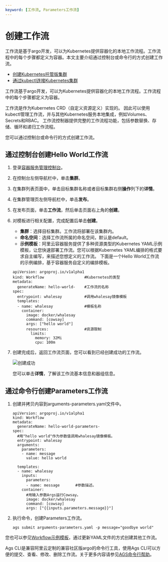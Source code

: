 ```yaml
---
keyword: [工作流, Parameters工作流]
---
```


# 创建工作流

工作流是基于argo开发，可以为Kubernetes提供容器化的本地工作流程。工作流程中的每个步骤都定义为容器。本文主要介绍通过控制台或命令行的方式创建工作流。

-   [创建Kubernetes托管版集群](/cn.zh-CN/Kubernetes集群用户指南/集群管理/创建集群/创建Kubernetes托管版集群.md)
-   [通过kubectl连接Kubernetes集群](/cn.zh-CN/Kubernetes集群用户指南/集群管理/连接集群/通过kubectl连接Kubernetes集群.md)

工作流基于argo开发，可以为Kubernetes提供容器化的本地工作流程。工作流程中的每个步骤都定义为容器。

工作流是作为Kubernetes CRD（自定义资源定义）实现的。 因此可以使用kubectl管理工作流，并与其他Kubernetes服务本地集成，例如Volumes、Secrets和RBAC。 工作流控制器提供完整的工作流程功能，包括参数替换、存储、循环和递归工作流程。

您可以通过控制台或命令行的方式创建工作流。

## 通过控制台创建Hello World工作流

1.  登录[容器服务管理控制台](https://cs.console.aliyun.com)。

2.  在控制台左侧导航栏中，单击**集群**。

3.  在集群列表页面中，单击目标集群名称或者目标集群右侧**操作**列下的**详情**。

4.  在集群管理页左侧导航栏中，单击**发布**。

5.  在发布页面，单击**工作流**，然后单击页面右上角的**创建**。

6.  对模板进行相关配置，完成配置后单击**创建**。

    -   **集群**：选择目标集群。工作流将部署在该集群内。
    -   **命名空间**：选择工作流所属的命名空间，默认是default。
    -   **示例模板**：阿里云容器服务提供了多种资源类型的Kubernetes YAML示例模板，让您快速部署工作流。您可以根据Kubernetes YAML编排的格式要求自主编写，来描述您想定义的工作流。
    下面是一个Hello World工作流的示例编排，基于容器服务自定义的编排模板。

    ```
    apiVersion: argoproj.io/v1alpha1
    kind: Workflow                  #Kubernetes的类型
    metadata:
      generateName: hello-world-    #工作流的名称
    spec:
      entrypoint: whalesay          #调用whalesay镜像模板
      templates:
      - name: whalesay              #模板名称
        container:
          image: docker/whalesay
          command: [cowsay]
          args: ["hello world"]
          resources:                #资源限制
            limits: 
              memory: 32Mi
              cpu: 100m
    ```

7.  创建完成后，返回工作流页面，您可以看到已经创建成功的工作流。

    ![创建成功](https://static-aliyun-doc.oss-accelerate.aliyuncs.com/assets/img/zh-CN/6429449951/p47713.png)

    您可以单击**详情**，了解该工作流基本信息和器组信息。


## 通过命令行创建Parameters工作流

1.  创建并拷贝内容到arguments-parameters.yaml文件中。

    ```
    apiVersion: argoproj.io/v1alpha1
    kind: Workflow
    metadata:
      generateName: hello-world-parameters-
    spec:
      #用"hello world"作为参数值调用whalesay镜像模板。
      entrypoint: whalesay
      arguments:
        parameters:
        - name: message
          value: hello world
    
      templates:
      - name: whalesay
        inputs:
          parameters:
          - name: message       #参数描述。
        container:
          #用输入参数Args运行Cowsay。
          image: docker/whalesay 
          command: [cowsay]
          args: ["{{inputs.parameters.message}}"]
    ```

2.  执行命令，创建Parameters工作流。

    ```
    ags submit arguments-parameters.yaml -p message="goodbye world"
    ```


您也可以参见[Workflow示例模板](/cn.zh-CN/基因计算服务AGS用户指南/AGS工作流/Workflow示例模板.md)，通过更新YAML文件的方式创建其他工作流。

Ags CLI是兼容阿里云定制的兼容社区版argo的命令行工具，使用Ags CLI可以方便的提交、查看、修改、删除工作流。关于更多内容请参见[AGS命令行帮助](/cn.zh-CN/基因计算服务AGS用户指南/AGS工作流/AGS命令行帮助.md)。

